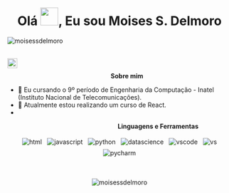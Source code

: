 <h1 align="center">Olá <img src="https://github.com/sudnyeshtalekar/sudnyeshtalekar/blob/master/Assets/Hi.gif" width="40px">, Eu sou Moises S. Delmoro</h1>
<p align="left"> <img src="https://komarev.com/ghpvc/?username=sudnyeshtalekar" alt="moisessdelmoro" /> </p>
<br />
<a href="https://github.com/moisessdelmoro">
  <img align="left" alt="MoisesSDelmoro's Github" width="22px" src="https://cdn.jsdelivr.net/npm/simple-icons@v3/icons/github.svg" />
</a>
<br />



&nbsp;&nbsp;&nbsp;&nbsp;&nbsp;&nbsp;&nbsp;&nbsp;&nbsp;&nbsp;&nbsp;&nbsp;&nbsp;&nbsp;&nbsp;&nbsp;&nbsp;&nbsp;&nbsp;&nbsp;&nbsp;&nbsp;&nbsp;&nbsp;&nbsp;&nbsp;&nbsp;&nbsp;&nbsp;&nbsp;&nbsp;&nbsp;&nbsp;&nbsp;&nbsp;&nbsp;&nbsp;&nbsp;&nbsp;&nbsp;&nbsp;&nbsp;&nbsp;&nbsp;&nbsp;&nbsp;&nbsp;&nbsp;&nbsp;&nbsp;&nbsp;&nbsp;&nbsp;&nbsp;&nbsp;&nbsp;&nbsp;&nbsp;&nbsp;<b>Sobre mim</b> <br>
- 🔭 Eu cursando o 9º período de Engenharia da Computação - Inatel (Instituto Nacional de Telecomunicações).
- 🌱 Atualmente estou realizando um curso de React.
- 
&nbsp;&nbsp;&nbsp;&nbsp;&nbsp;&nbsp;&nbsp;&nbsp;&nbsp;&nbsp;&nbsp;&nbsp;&nbsp;&nbsp;&nbsp;&nbsp;&nbsp;&nbsp;&nbsp;&nbsp;&nbsp;&nbsp;&nbsp;&nbsp;&nbsp;&nbsp;&nbsp;&nbsp;&nbsp;&nbsp;&nbsp;&nbsp;&nbsp;&nbsp;&nbsp;&nbsp;&nbsp;&nbsp;&nbsp;&nbsp;&nbsp;&nbsp;&nbsp;&nbsp;&nbsp;&nbsp;&nbsp;&nbsp;&nbsp;&nbsp;&nbsp;&nbsp;&nbsp;&nbsp;&nbsp;&nbsp;&nbsp;&nbsp;&nbsp;&nbsp;&nbsp;&nbsp;&nbsp;<b>Linguagens e Ferramentas</b> <br>

<p align="center">
 <img src="https://github.com/sudnyeshtalekar/sudnyeshtalekar/blob/master/Assets/html.svg" alt="html" style="vertical-align:top; margin:4px">
 <img src="https://github.com/sudnyeshtalekar/sudnyeshtalekar/blob/master/Assets/javascript.svg" alt="javascript" style="vertical-align:top; margin:4px">
 <img src="https://github.com/sudnyeshtalekar/sudnyeshtalekar/blob/master/Assets/python.svg" alt="python" style="vertical-align:top; margin:4px">
 <img src="https://github.com/sudnyeshtalekar/sudnyeshtalekar/blob/master/Assets/datascience.svg" alt="datascience" style="vertical-align:top; margin:4px">
 <img src="https://github.com/sudnyeshtalekar/sudnyeshtalekar/blob/master/Assets/visualstudio_code.svg" alt="vscode" style="vertical-align:top; margin:4px">
 <img src="https://github.com/sudnyeshtalekar/sudnyeshtalekar/blob/master/Assets/visualstudio.svg" alt="vs" style="vertical-align:top; margin:4px">
 <img src="https://github.com/sudnyeshtalekar/sudnyeshtalekar/blob/master/Assets/jetbrains_pycharm.svg" alt="pycharm" style="vertical-align:top; margin:4px">
</p>

<br />
<p align="center"> <img src="https://github-readme-stats.vercel.app/api?username=moisessdelmoro&show_icons=true&theme=dark" alt="moisessdelmoro" /> 
</p>
